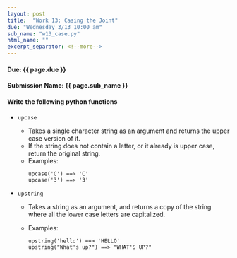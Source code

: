 ```yaml
---
layout: post
title:  "Work 13: Casing the Joint"
due: "Wednesday 3/13 10:00 am"
sub_name: "w13_case.py"
html_name: ""
excerpt_separator: <!--more-->
---
```


#### Due: {{ page.due }}
#### Submission Name: {{ page.sub_name }}

#### Write the following python functions
* `upcase`
  - Takes a single character string as an argument and returns the upper case version of it.
  - If the string does not contain a letter, or it already is upper case, return the original string.
  - Examples:
    ```
    upcase('C') ==> 'C'
    upcase('3') ==> '3'
    ```

* `upstring`
  - Takes a string as an argument, and returns a copy of the string where all the lower case letters are capitalized.
  - Examples:
  
    ```
    upstring('hello') ==> 'HELLO'
    upstring("What's up?") ==> "WHAT'S UP?"
